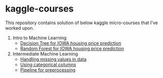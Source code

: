 # kaggle-courses

This repository contains solution of below kaggle micro-courses that I've worked upon.

1. Intro to Machine Learning
    - [Decision Tree for IOWA housing price prediction](https://github.com/nikunjbhalla/kaggle-courses/blob/master/1.%20Intro%20to%20Machine%20Learning/Decision%20Tree%20-%20IOWA%20Housing%20Price.ipynb)
    - [Random Forest for IOWA housing price prediction](https://github.com/nikunjbhalla/kaggle-courses/blob/master/1.%20Intro%20to%20Machine%20Learning/Random%20Forest%20-%20IOWA%20Housing%20Price.ipynb)
2. Intermediate Machine Learning
    - [Handling missing values in data](https://github.com/nikunjbhalla/kaggle-courses/blob/master/2.%20Intermediate%20Machine%20Learning/1.%20Missing%20Values.ipynb)
    - [Using categorical columns](https://github.com/nikunjbhalla/kaggle-courses/blob/master/2.%20Intermediate%20Machine%20Learning/2.%20Categorical%20Variables.ipynb)
    - [Pipeline for preprocessing](https://github.com/nikunjbhalla/kaggle-courses/blob/master/2.%20Intermediate%20Machine%20Learning/3.%20Pipeline.ipynb)